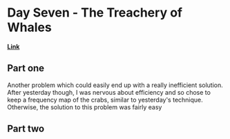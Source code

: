 # Day Seven - The Treachery of Whales

[**Link**](https://adventofcode.com/2021/day/7)

## Part one

Another problem which could easily end up with a really inefficient solution.
After yesterday though, I was nervous about efficiency and so chose to keep a frequency map of the crabs, similar to yesterday's technique.
Otherwise, the solution to this problem was fairly easy

## Part two
